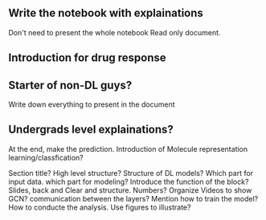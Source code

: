 ## Write the notebook with explainations
Don't need to present the whole notebook
Read only document.
## Introduction for drug response
## Starter of non-DL guys?

Write down everything to present in the document

## Undergrads level explainations?
 
At the end, make the prediction.
Introduction of Molecule representation learning/classfication?

Section title?
High level structure?
Structure of DL models?
Which part for input data. which part for modeling?
Introduce the function of the block?
Slides, back and 
Clear and structure.
Numbers? Organize
Videos to show GCN? communication between the layers?
Mention how to train the model? How to conducte the analysis.
Use figures to illustrate?